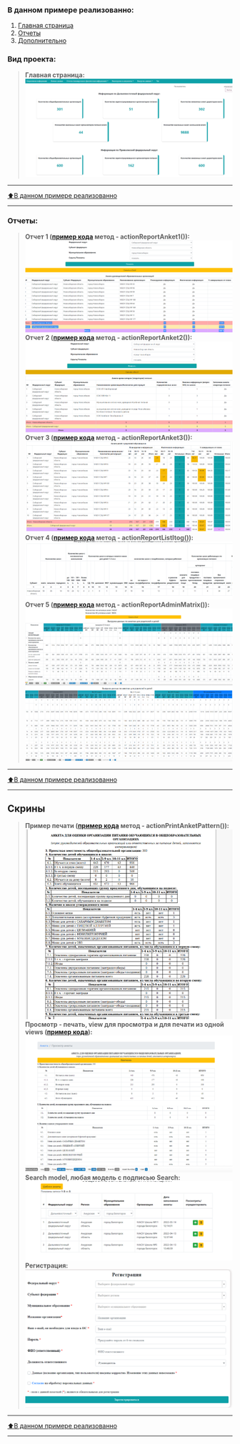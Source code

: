 ### В данном примере реализованно:
1. [Главная страница](#Вид-проекта)
2. [Отчеты](#Отчеты)
3. [Дополнительно](#Скрины)

### Вид проекта:
>__Главная страница:__
>![Главная страница](images/1.png)
____
[:arrow_up:В данном примере реализованно](#В-данном-примере-реализованно)
___
### Отчеты:
>__Отчет 1 ([пример кода](https://github.com/VladJutnik/collecting-information/blob/master/backend/controllers/UsersController.php) метод - actionReportAnket1()):__
>![Отчеты 1](images/отчет1.PNG)
>__Отчет 2 ([пример кода](https://github.com/VladJutnik/collecting-information/blob/master/backend/controllers/UsersController.php) метод - actionReportAnket2()):__
>![Отчеты 2](images/отчет2.PNG)
>__Отчет 3 ([пример кода](https://github.com/VladJutnik/collecting-information/blob/master/backend/controllers/UsersController.php) метод - actionReportAnket3()):__
>![Отчеты 3](images/отчет3.PNG)
>__Отчет 4 ([пример кода](https://github.com/VladJutnik/collecting-information/blob/master/backend/controllers/DirectorController.php) метод - actionReportListItog()):__
>![Отчеты 4](images/отчет4.PNG)
>__Отчет 5 ([пример кода](https://github.com/VladJutnik/collecting-information/blob/master/backend/controllers/DetiAnketController.php) метод - actionReportAdminMatrix()):__
>![Отчеты 5](images/отчет5_1.PNG)
>![Отчеты 6](images/отчет5_2.PNG)
____
[:arrow_up:В данном примере реализованно](#В-данном-примере-реализованно)
___
## Скрины
>__Пример печати ([пример кода](https://github.com/VladJutnik/collecting-information/blob/master/backend/controllers/FoodController.php) метод - actionPrintAnketPattern()):__
>![Пример печати](images/печать.PNG)
>__Просмотр - печать, view для просмотра и для печати из одной views ([пример кода](https://github.com/VladJutnik/collecting-information/blob/master/backend/views/food/create.php)):__
>![Пример работы](images/просмотр-печать.PNG)
>__Search model, любая модель с подписью Search:__
>![Пример работы](images/поиск.PNG)
>__Регистрация:__
>![Пример работы](images/регистрация.PNG)
____
[:arrow_up:В данном примере реализованно](#В-данном-примере-реализованно)
___